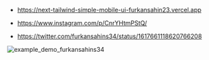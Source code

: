 - https://next-tailwind-simple-mobile-ui-furkansahin23.vercel.app

- https://www.instagram.com/p/CnrYHtmPStQ/

- https://twitter.com/furkansahins34/status/1617661118620766208


![example_demo_furkansahins34](https://user-images.githubusercontent.com/4634368/214173485-fe08698a-4619-4323-961c-e81cbb0a927c.png)
